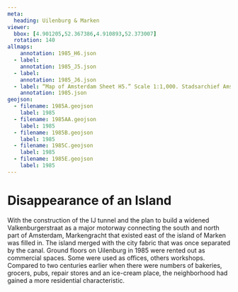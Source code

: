 ```yaml
---
meta:
  heading: Uilenburg & Marken
viewer:
  bbox: [4.901205,52.367386,4.910893,52.373007]
  rotation: 140
allmaps:
    annotation: 1985_H6.json
  - label:
    annotation: 1985_J5.json
  - label:
    annotation: 1985_J6.json
  - label: “Map of Amsterdam Sheet H5.” Scale 1:1,000. Stadsarchief Amsterdam. Published by the Public Works Department and its legal successors, 1985.
    annotation: 1985.json
geojson:
  - filename: 1985A.geojson
    label: 1985
  - filename: 1985AA.geojson
    label: 1985
  - filename: 1985B.geojson
    label: 1985
  - filename: 1985C.geojson
    label: 1985
  - filename: 1985E.geojson
    label: 1985
---
```

# Disappearance of an Island
With the construction of the IJ tunnel and the plan to build a widened Valkenburgerstraat as a major motorway connecting the south and north part of Amsterdam, Markengracht that existed east of the island of Marken was filled in. The island merged with the city fabric that was once separated by the canal. Ground floors on Uilenburg in 1985 were rented out as commercial spaces. Some were used as offices, others workshops. Compared to two centuries earlier when there were numbers of bakeries, grocers, pubs, repair stores and an ice-cream place, the neighborhood had gained a more residential characteristic.
